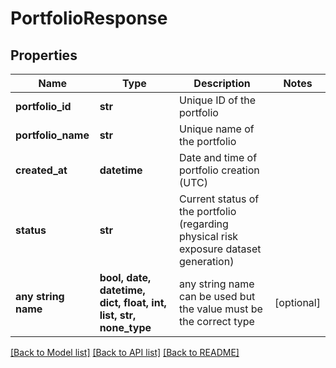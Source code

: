 # PortfolioResponse


## Properties
Name | Type | Description | Notes
------------ | ------------- | ------------- | -------------
**portfolio_id** | **str** | Unique ID of the portfolio | 
**portfolio_name** | **str** | Unique name of the portfolio | 
**created_at** | **datetime** | Date and time of portfolio creation (UTC) | 
**status** | **str** | Current status of the portfolio (regarding physical risk exposure dataset generation) | 
**any string name** | **bool, date, datetime, dict, float, int, list, str, none_type** | any string name can be used but the value must be the correct type | [optional]

[[Back to Model list]](../README.md#documentation-for-models) [[Back to API list]](../README.md#documentation-for-api-endpoints) [[Back to README]](../README.md)


